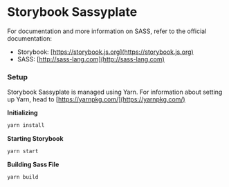 # Storybook Sassyplate #

For documentation and more information on SASS, refer to the official documentation:

* Storybook: [https://storybook.js.org](https://storybook.js.org)
* SASS: [http://sass-lang.com](http://sass-lang.com)

### Setup ###

Storybook Sassyplate is managed using Yarn. For information about setting up Yarn, head to [https://yarnpkg.com/](https://yarnpkg.com/)

**Initializing**
```bash
yarn install
```

**Starting Storybook**

```bash
yarn start
```

**Building Sass File**

```bash
yarn build
``` 